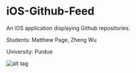 # iOS-Github-Feed
An iOS application displaying Github repositories.

Students: Matthew Page, Zheng Wu

University: Purdue

![alt tag](http://i.imgur.com/UHSKG7W.gif)
